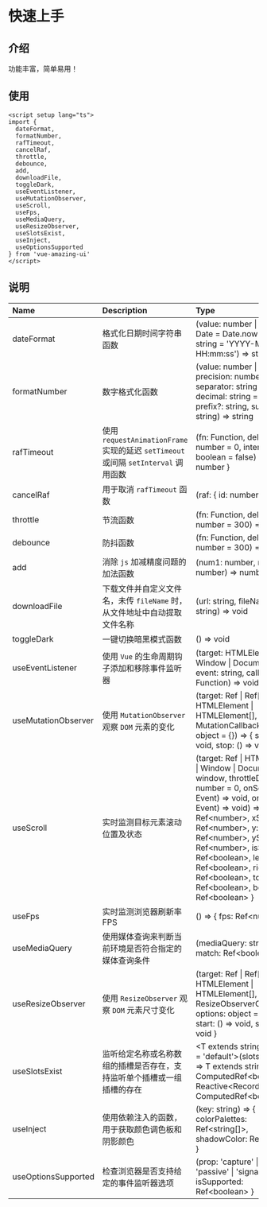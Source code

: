 # 快速上手

<GlobalElement />

## 介绍

功能丰富，简单易用！

## 使用

```vue
<script setup lang="ts">
import {
  dateFormat,
  formatNumber,
  rafTimeout,
  cancelRaf,
  throttle,
  debounce,
  add,
  downloadFile,
  toggleDark,
  useEventListener,
  useMutationObserver,
  useScroll,
  useFps,
  useMediaQuery,
  useResizeObserver,
  useSlotsExist,
  useInject,
  useOptionsSupported
} from 'vue-amazing-ui'
</script>
```

## 说明

| Name | Description | Type |
| :-- | :-- | :-- |
| dateFormat | 格式化日期时间字符串函数 | (value: number &#124; string &#124; Date = Date.now(), format: string = 'YYYY-MM-DD HH:mm:ss') => string |
| formatNumber | 数字格式化函数 | (value: number &#124; string, precision: number = 2, separator: string = ',', decimal: string = '.', prefix?: string, suffix?: string) => string |
| rafTimeout | 使用 `requestAnimationFrame` 实现的延迟 `setTimeout` 或间隔 `setInterval` 调用函数 | (fn: Function, delay: number = 0, interval: boolean = false) => \{ id: number } |
| cancelRaf | 用于取消 `rafTimeout` 函数 | (raf: { id: number }) => void |
| throttle | 节流函数 | (fn: Function, delay: number = 300) => Function |
| debounce | 防抖函数 | (fn: Function, delay: number = 300) => Function |
| add | 消除 `js` 加减精度问题的加法函数 | (num1: number, num2: number) => number |
| downloadFile | 下载文件并自定义文件名，未传 `fileName` 时，从文件地址中自动提取文件名称 | (url: string, fileName?: string) => void |
| toggleDark | 一键切换暗黑模式函数 | () => void |
| useEventListener | 使用 `Vue` 的生命周期钩子添加和移除事件监听器 | (target: HTMLElement &#124; Window &#124; Document, event: string, callback: Function) => void |
| useMutationObserver | 使用 `MutationObserver` 观察 `DOM` 元素的变化 | (target: Ref &#124; Ref[] &#124; HTMLElement &#124; HTMLElement[], callback: MutationCallback, options: object = {}) => { start: \() => void, stop: \() => void } |
| useScroll | 实时监测目标元素滚动位置及状态 | (target: Ref &#124; HTMLElement &#124; Window &#124; Document = window, throttleDelay: number = 0, onScroll?: (e: Event) => void, onStop?: (e: Event) => void) => { x: Ref\<number>, xScrollMax: Ref\<number>, y: Ref\<number>, yScrollMax: Ref\<number>, isScrolling: Ref\<boolean>, left: Ref\<boolean>, right: Ref\<boolean>, top: Ref\<boolean>, bottom: Ref\<boolean> } |
| useFps | 实时监测浏览器刷新率FPS | () => { fps: Ref\<number> } |
| useMediaQuery | 使用媒体查询来判断当前环境是否符合指定的媒体查询条件 | (mediaQuery: string) => { match: Ref\<boolean> } |
| useResizeObserver | 使用 `ResizeObserver` 观察 `DOM` 元素尺寸变化 | (target: Ref &#124; Ref[] &#124; HTMLElement &#124; HTMLElement[], callback: ResizeObserverCallback, options: object = {}) => { start: \() => void, stop: \() => void } |
| useSlotsExist | 监听给定名称或名称数组的插槽是否存在，支持监听单个插槽或一组插槽的存在 | <T extends string &#124; string[] = 'default'>(slotsName: T) => T extends string ? ComputedRef\<boolean> : Reactive\<Record\<string, ComputedRef\<boolean>>> |
| useInject | 使用依赖注入的函数，用于获取颜色调色板和阴影颜色 | (key: string) => { colorPalettes: Ref\<string[]>, shadowColor: Ref\<string> } |
| useOptionsSupported | 检查浏览器是否支持给定的事件监听器选项 | (prop: 'capture' &#124; 'once' &#124; 'passive' &#124; 'signal') => { isSupported: Ref\<boolean> } |
